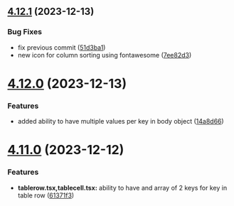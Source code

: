 ## [4.12.1](https://github.com/czkoudy/pagination-table/compare/v4.12.0...v4.12.1) (2023-12-13)


### Bug Fixes

* fix previous commit ([51d3ba1](https://github.com/czkoudy/pagination-table/commit/51d3ba186f16e68c0cac5a9e765d520259965c35))
* new icon for column sorting using fontawesome ([7ee82d3](https://github.com/czkoudy/pagination-table/commit/7ee82d31362bde434181397d3b379ca79ecc7361))

# [4.12.0](https://github.com/czkoudy/pagination-table/compare/v4.11.0...v4.12.0) (2023-12-13)


### Features

* added ability to have multiple values per key in body object ([14a8d66](https://github.com/czkoudy/pagination-table/commit/14a8d6607fe6def418d57c3f10cfbcf4934a4ee4))

# [4.11.0](https://github.com/czkoudy/pagination-table/compare/v4.10.0...v4.11.0) (2023-12-12)


### Features

* **tablerow.tsx,tablecell.tsx:** ability to have and array of 2 keys for key in table row ([61371f3](https://github.com/czkoudy/pagination-table/commit/61371f365863c84d8a02fad88ea18adcd85abdb4))

